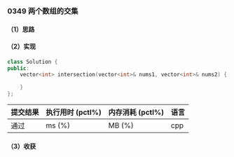 ### 0349 两个数组的交集

#### （1）思路

#### （2）实现

```cpp
class Solution {
public:
    vector<int> intersection(vector<int>& nums1, vector<int>& nums2) {

    }
};
```

| 提交结果 | 执行用时 (pctl%) | 内存消耗 (pctl%) | 语言 |
|:---------|:-----------------|:-----------------|:-----|
| 通过     |  ms (%)   |  MB (%)  | cpp  |

#### （3）收获
